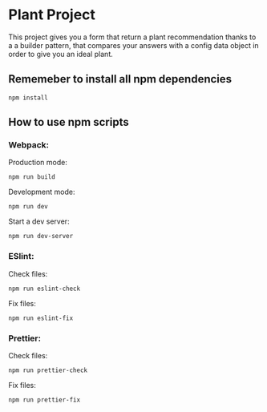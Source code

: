 # Plant Project

This project gives you a form that return a plant recommendation thanks to a a builder pattern, that compares your answers with a config data object in order to give you an ideal plant.

## Rememeber to install all npm dependencies

```
npm install
```

## How to use npm scripts

### Webpack:

Production mode:

```
npm run build
```

Development mode:

```
npm run dev
```

Start a dev server:

```
npm run dev-server
```

### ESlint:

Check files:

```
npm run eslint-check
```

Fix files:

```
npm run eslint-fix
```

### Prettier:

Check files:

```
npm run prettier-check
```

Fix files:

```
npm run prettier-fix
```
